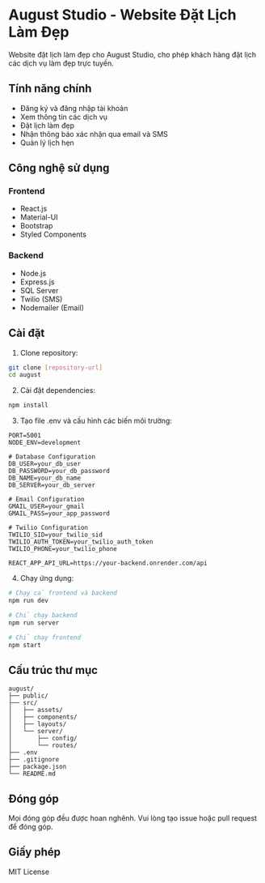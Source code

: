 # August Studio - Website Đặt Lịch Làm Đẹp

Website đặt lịch làm đẹp cho August Studio, cho phép khách hàng đặt lịch các dịch vụ làm đẹp trực tuyến.

## Tính năng chính

- Đăng ký và đăng nhập tài khoản
- Xem thông tin các dịch vụ
- Đặt lịch làm đẹp
- Nhận thông báo xác nhận qua email và SMS
- Quản lý lịch hẹn

## Công nghệ sử dụng

### Frontend
- React.js
- Material-UI
- Bootstrap
- Styled Components

### Backend
- Node.js
- Express.js
- SQL Server
- Twilio (SMS)
- Nodemailer (Email)

## Cài đặt

1. Clone repository:
```bash
git clone [repository-url]
cd august
```

2. Cài đặt dependencies:
```bash
npm install
```

3. Tạo file .env và cấu hình các biến môi trường:
```
PORT=5001
NODE_ENV=development

# Database Configuration
DB_USER=your_db_user
DB_PASSWORD=your_db_password
DB_NAME=your_db_name
DB_SERVER=your_db_server

# Email Configuration
GMAIL_USER=your_gmail
GMAIL_PASS=your_app_password

# Twilio Configuration
TWILIO_SID=your_twilio_sid
TWILIO_AUTH_TOKEN=your_twilio_auth_token
TWILIO_PHONE=your_twilio_phone

REACT_APP_API_URL=https://your-backend.onrender.com/api
```

4. Chạy ứng dụng:
```bash
# Chạy cả frontend và backend
npm run dev

# Chỉ chạy backend
npm run server

# Chỉ chạy frontend
npm start
```

## Cấu trúc thư mục

```
august/
├── public/
├── src/
│   ├── assets/
│   ├── components/
│   ├── layouts/
│   └── server/
│       ├── config/
│       └── routes/
├── .env
├── .gitignore
├── package.json
└── README.md
```

## Đóng góp

Mọi đóng góp đều được hoan nghênh. Vui lòng tạo issue hoặc pull request để đóng góp.

## Giấy phép

MIT License 